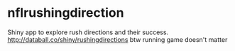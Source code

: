# nflrushingdirection

Shiny app to explore rush directions and their success.
http://databall.co/shiny/rushingdirections
btw running game doesn't matter
